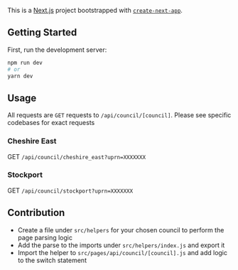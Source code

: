 This is a [Next.js](https://nextjs.org/) project bootstrapped with [`create-next-app`](https://github.com/vercel/next.js/tree/canary/packages/create-next-app).

## Getting Started

First, run the development server:

```bash
npm run dev
# or
yarn dev
```

## Usage

All requests are `GET` requests to `/api/council/[council]`.  Please see specific codebases for exact requests

### Cheshire East
GET `/api/council/cheshire_east?uprn=XXXXXXX`

### Stockport
GET `/api/council/stockport?uprn=XXXXXXX`

## Contribution
- Create a file under `src/helpers` for your chosen council to perform the page parsing logic
- Add the parse to the imports under `src/helpers/index.js` and export it
- Import the helper to `src/pages/api/council/[council].js` and add logic to the switch statement